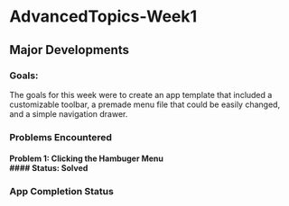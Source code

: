 # AdvancedTopics-Week1

## Major Developments

### Goals:

The goals for this week were to create an app template that included a customizable toolbar, a premade menu file that could be easily changed, and a simple navigation drawer.

### Problems Encountered

#### Problem 1: Clicking the Hambuger Menu </br> #### Status: Solved

### App Completion Status


